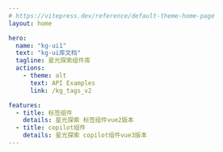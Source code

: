 ```yaml
---
# https://vitepress.dev/reference/default-theme-home-page
layout: home

hero:
  name: "kg-ui1"
  text: "kg-ui库文档"
  tagline: 星光探索组件库
  actions:
    - theme: alt
      text: API Examples
      link: /kg_tags_v2

features:
  - title: 标签组件
    details: 星光探索 标签组件vue2版本
  - title: copilot组件
    details: 星光探索 copilot组件vue3版本
---
```


